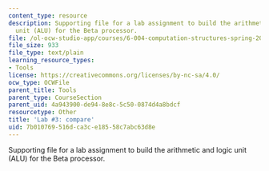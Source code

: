 ```yaml
---
content_type: resource
description: Supporting file for a lab assignment to build the arithmetic and logic
  unit (ALU) for the Beta processor.
file: /ol-ocw-studio-app/courses/6-004-computation-structures-spring-2009/7b010769516dca3ce18558c7abc63d8e_lab3compare.jsim
file_size: 933
file_type: text/plain
learning_resource_types:
- Tools
license: https://creativecommons.org/licenses/by-nc-sa/4.0/
ocw_type: OCWFile
parent_title: Tools
parent_type: CourseSection
parent_uid: 4a943900-de94-8e8c-5c50-0874d4a8bdcf
resourcetype: Other
title: 'Lab #3: compare'
uid: 7b010769-516d-ca3c-e185-58c7abc63d8e
---
```

Supporting file for a lab assignment to build the arithmetic and logic unit (ALU) for the Beta processor.